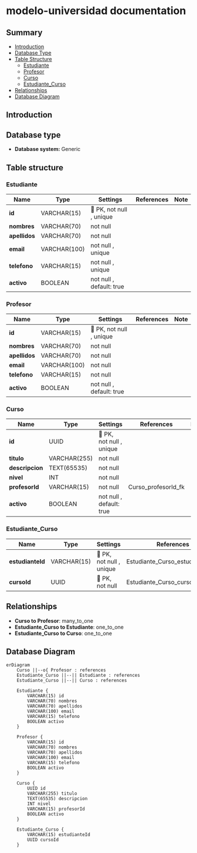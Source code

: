 # modelo-universidad documentation
## Summary

- [Introduction](#introduction)
- [Database Type](#database-type)
- [Table Structure](#table-structure)
	- [Estudiante](#Estudiante)
	- [Profesor](#Profesor)
	- [Curso](#Curso)
	- [Estudiante_Curso](#Estudiante_Curso)
- [Relationships](#relationships)
- [Database Diagram](#database-Diagram)

## Introduction

## Database type

- **Database system:** Generic
## Table structure

### Estudiante

| Name        | Type          | Settings                      | References                    | Note                           |
|-------------|---------------|-------------------------------|-------------------------------|--------------------------------|
| **id** | VARCHAR(15) | 🔑 PK, not null , unique |  | |
| **nombres** | VARCHAR(70) | not null  |  | |
| **apellidos** | VARCHAR(70) | not null  |  | |
| **email** | VARCHAR(100) | not null , unique |  | |
| **telefono** | VARCHAR(15) | not null , unique |  | |
| **activo** | BOOLEAN | not null , default: true |  | | 


### Profesor

| Name        | Type          | Settings                      | References                    | Note                           |
|-------------|---------------|-------------------------------|-------------------------------|--------------------------------|
| **id** | VARCHAR(15) | 🔑 PK, not null , unique |  | |
| **nombres** | VARCHAR(70) | not null  |  | |
| **apellidos** | VARCHAR(70) | not null  |  | |
| **email** | VARCHAR(100) | not null  |  | |
| **telefono** | VARCHAR(15) | not null  |  | |
| **activo** | BOOLEAN | not null , default: true |  | | 


### Curso

| Name        | Type          | Settings                      | References                    | Note                           |
|-------------|---------------|-------------------------------|-------------------------------|--------------------------------|
| **id** | UUID | 🔑 PK, not null , unique |  | |
| **titulo** | VARCHAR(255) | not null  |  | |
| **descripcion** | TEXT(65535) | not null  |  | |
| **nivel** | INT | not null  |  | |
| **profesorId** | VARCHAR(15) | not null  | Curso_profesorId_fk | |
| **activo** | BOOLEAN | not null , default: true |  | | 


### Estudiante_Curso

| Name        | Type          | Settings                      | References                    | Note                           |
|-------------|---------------|-------------------------------|-------------------------------|--------------------------------|
| **estudianteId** | VARCHAR(15) | 🔑 PK, not null , unique | Estudiante_Curso_estudianteId_fk | |
| **cursoId** | UUID | 🔑 PK, not null  | Estudiante_Curso_cursoId_fk | | 


## Relationships

- **Curso to Profesor**: many_to_one
- **Estudiante_Curso to Estudiante**: one_to_one
- **Estudiante_Curso to Curso**: one_to_one

## Database Diagram

```mermaid
erDiagram
	Curso ||--o{ Profesor : references
	Estudiante_Curso ||--|| Estudiante : references
	Estudiante_Curso ||--|| Curso : references

	Estudiante {
		VARCHAR(15) id
		VARCHAR(70) nombres
		VARCHAR(70) apellidos
		VARCHAR(100) email
		VARCHAR(15) telefono
		BOOLEAN activo
	}

	Profesor {
		VARCHAR(15) id
		VARCHAR(70) nombres
		VARCHAR(70) apellidos
		VARCHAR(100) email
		VARCHAR(15) telefono
		BOOLEAN activo
	}

	Curso {
		UUID id
		VARCHAR(255) titulo
		TEXT(65535) descripcion
		INT nivel
		VARCHAR(15) profesorId
		BOOLEAN activo
	}

	Estudiante_Curso {
		VARCHAR(15) estudianteId
		UUID cursoId
	}
```